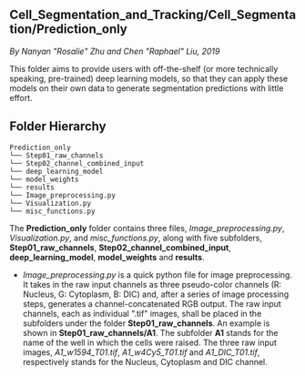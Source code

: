 ## Cell_Segmentation_and_Tracking/Cell_Segmentation/Prediction_only
*By Nanyan "Rosalie" Zhu and Chen "Raphael" Liu, 2019*

This folder aims to provide users with off-the-shelf (or more technically speaking, pre-trained) deep learning models, so that they can apply these models on their own data to generate segmentation predictions with little effort.

## Folder Hierarchy
```
Prediction_only
└── Step01_raw_channels
└── Step02_channel_combined_input
└── deep_learning_model
└── model_weights
└── results
└── Image_preprocessing.py
└── Visualization.py
└── misc_functions.py
```

The **Prediction_only** folder contains three files, *Image_preprocessing.py*, *Visualization.py*, and *misc_functions.py*, along with five subfolders, **Step01_raw_channels**, **Step02_channel_combined_input**, **deep_learning_model**, **model_weights** and **results**.

- *Image_preprocessing.py* is a quick python file for image preprocessing. It takes in the raw input channels as three pseudo-color channels (R: Nucleus, G: Cytoplasm, B: DIC) and, after a series of image processing steps, generates a channel-concatenated RGB output. The raw input channels, each as individual ".tif" images, shall be placed in the subfolders under the folder **Step01_raw_channels**. An example is shown in **Step01_raw_channels/A1**. The subfolder **A1** stands for the name of the well in which the cells were raised. The three raw input images, *A1_w1594_T01.tif*, *A1_w4Cy5_T01.tif* and *A1_DIC_T01.tif*, respectively stands for the Nucleus, Cytoplasm and DIC channel.

 
